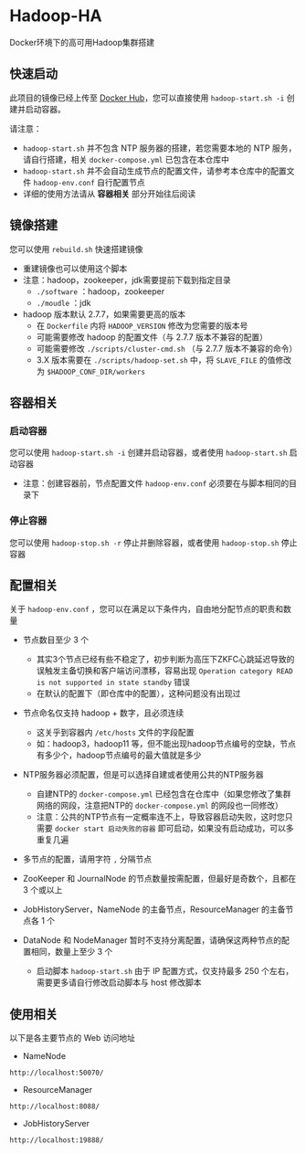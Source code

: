 # Hadoop-HA

Docker环境下的高可用Hadoop集群搭建

## 快速启动

此项目的镜像已经上传至 [Docker Hub](https://hub.docker.com/r/szcq/hadoop)，您可以直接使用 `hadoop-start.sh -i` 创建并启动容器。

请注意：
- `hadoop-start.sh` 并不包含 NTP 服务器的搭建，若您需要本地的 NTP 服务，请自行搭建，相关 `docker-compose.yml` 已包含在本仓库中
- `hadoop-start.sh` 并不会自动生成节点的配置文件，请参考本仓库中的配置文件 `hadoop-env.conf` 自行配置节点
- 详细的使用方法请从 **容器相关** 部分开始往后阅读

## 镜像搭建

您可以使用 `rebuild.sh` 快速搭建镜像

- 重建镜像也可以使用这个脚本
- 注意：hadoop，zookeeper，jdk需要提前下载到指定目录
  - `./software` ：hadoop，zookeeper
  - `./moudle` ：jdk
- hadoop 版本默认 2.7.7，如果需要更高的版本
  - 在 `Dockerfile` 内将 `HADOOP_VERSION` 修改为您需要的版本号
  - 可能需要修改 hadoop 的配置文件（与 2.7.7 版本不兼容的配置）
  - 可能需要修改 `./scripts/cluster-cmd.sh` （与 2.7.7 版本不兼容的命令）
  - 3.X 版本需要在 `./scripts/hadoop-set.sh` 中，将 `SLAVE_FILE` 的值修改为 `$HADOOP_CONF_DIR/workers`

## 容器相关

### 启动容器

您可以使用 `hadoop-start.sh -i` 创建并启动容器，或者使用 `hadoop-start.sh` 启动容器

- 注意：创建容器前，节点配置文件 `hadoop-env.conf` 必须要在与脚本相同的目录下

### 停止容器

您可以使用 `hadoop-stop.sh -r` 停止并删除容器，或者使用 `hadoop-stop.sh` 停止容器

## 配置相关

关于 `hadoop-env.conf` ，您可以在满足以下条件内，自由地分配节点的职责和数量

- 节点数目至少 3 个
  - 其实3个节点已经有些不稳定了，初步判断为高压下ZKFC心跳延迟导致的误触发主备切换和客户端访问漂移，容易出现 `Operation category READ is not supported in state standby` 错误
  - 在默认的配置下（即仓库中的配置），这种问题没有出现过

- 节点命名仅支持 hadoop + 数字，且必须连续
  - 这关乎到容器内 `/etc/hosts` 文件的字段配置
  - 如：hadoop3，hadoop11 等，但不能出现hadoop节点编号的空缺，节点有多少个，hadoop节点编号的最大值就是多少

- NTP服务器必须配置，但是可以选择自建或者使用公共的NTP服务器
  - 自建NTP的 `docker-compose.yml` 已经包含在仓库中（如果您修改了集群网络的网段，注意把NTP的 `docker-compose.yml` 的网段也一同修改）
  - 注意：公共的NTP节点有一定概率连不上，导致容器启动失败，这时您只需要 `docker start 启动失败的容器` 即可启动，如果没有启动成功，可以多重复几遍

- 多节点的配置，请用字符 `,` 分隔节点

- ZooKeeper 和 JournalNode 的节点数量按需配置，但最好是奇数个，且都在 3 个或以上

- JobHistoryServer，NameNode 的主备节点，ResourceManager 的主备节点各 1 个

- DataNode 和 NodeManager 暂时不支持分离配置，请确保这两种节点的配置相同，数量上至少 3 个
  - 启动脚本 `hadoop-start.sh` 由于 IP 配置方式，仅支持最多 250 个左右，需要更多请自行修改启动脚本与 host 修改脚本

## 使用相关

以下是各主要节点的 Web 访问地址

- NameNode
```
http://localhost:50070/
```

- ResourceManager
```
http://localhost:8088/
```

- JobHistoryServer
```
http://localhost:19888/
```


